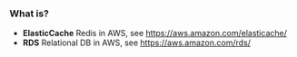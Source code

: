 ### What is?
* **ElasticCache** Redis in AWS, see https://aws.amazon.com/elasticache/ 
* **RDS** Relational DB in AWS, see https://aws.amazon.com/rds/
